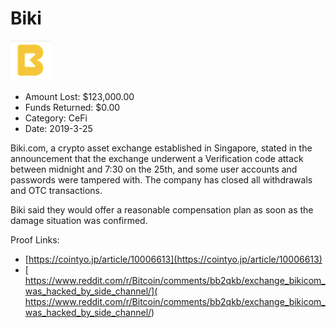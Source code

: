 # Biki
![Biki](/rektimages/Biki.png)
- Amount Lost: $123,000.00
- Funds Returned: $0.00
- Category: CeFi
- Date: 2019-3-25

Biki.com, a crypto asset exchange established in Singapore, stated in the announcement that the exchange underwent a Verification code attack between midnight and 7:30 on the 25th, and some user accounts and passwords were tampered with. The company has closed all withdrawals and OTC transactions.  
  
Biki said they would offer a reasonable compensation plan as soon as the damage situation was confirmed.


Proof Links:
- [https://cointyo.jp/article/10006613](https://cointyo.jp/article/10006613)
- [ https://www.reddit.com/r/Bitcoin/comments/bb2qkb/exchange_bikicom_was_hacked_by_side_channel/]( https://www.reddit.com/r/Bitcoin/comments/bb2qkb/exchange_bikicom_was_hacked_by_side_channel/)


